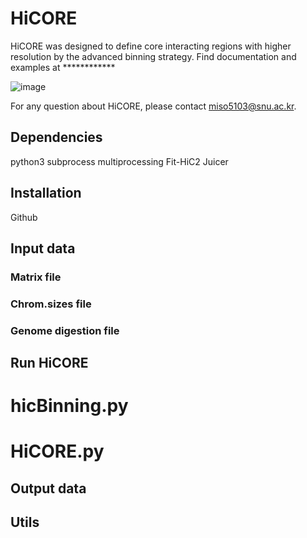 # HiCORE
HiCORE was designed to define core interacting regions with higher resolution by the advanced binning strategy.
Find documentation and examples at ************

![image](https://user-images.githubusercontent.com/69840555/90509331-1f9cca80-e194-11ea-91bb-a3f1b913bfd9.png)

For any question about HiCORE, please contact miso5103@snu.ac.kr.

## Dependencies
python3
subprocess
multiprocessing
Fit-HiC2
Juicer

## Installation
Github

## Input data
### Matrix file
### Chrom.sizes file
### Genome digestion file

## Run HiCORE
# hicBinning.py
# HiCORE.py

## Output data

## Utils
